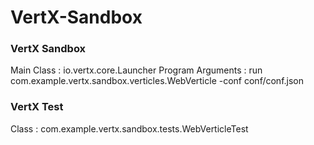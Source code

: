 # VertX-Sandbox


### VertX Sandbox
Main Class : io.vertx.core.Launcher
Program Arguments : run com.example.vertx.sandbox.verticles.WebVerticle  -conf conf/conf.json



### VertX Test
Class : com.example.vertx.sandbox.tests.WebVerticleTest